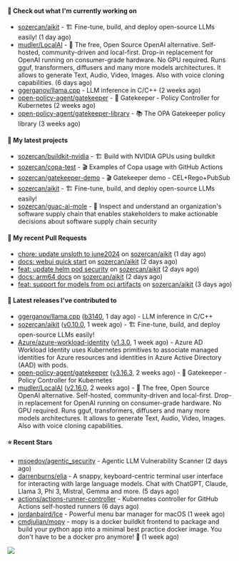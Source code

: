 #### 👷 Check out what I'm currently working on

- [sozercan/aikit](https://github.com/sozercan/aikit) - 🏗️ Fine-tune, build, and deploy open-source LLMs easily! (1 day ago)
- [mudler/LocalAI](https://github.com/mudler/LocalAI) - :robot: The free, Open Source OpenAI alternative. Self-hosted, community-driven and local-first. Drop-in replacement for OpenAI running on consumer-grade hardware. No GPU required. Runs gguf, transformers, diffusers and many more models architectures. It allows to generate Text, Audio, Video, Images. Also with voice cloning capabilities. (6 days ago)
- [ggerganov/llama.cpp](https://github.com/ggerganov/llama.cpp) - LLM inference in C/C&#43;&#43; (2 weeks ago)
- [open-policy-agent/gatekeeper](https://github.com/open-policy-agent/gatekeeper) - 🐊 Gatekeeper - Policy Controller for Kubernetes (2 weeks ago)
- [open-policy-agent/gatekeeper-library](https://github.com/open-policy-agent/gatekeeper-library) - 📚 The OPA Gatekeeper policy library (3 weeks ago)

#### 🌱 My latest projects

- [sozercan/buildkit-nvidia](https://github.com/sozercan/buildkit-nvidia) - 🏗️ Build with NVIDIA GPUs using buildkit
- [sozercan/copa-test](https://github.com/sozercan/copa-test) - 🎬 Examples of Copa usage with GitHub Actions
- [sozercan/gatekeeper-demo](https://github.com/sozercan/gatekeeper-demo) - 🎬 Gatekeeper demo - CEL&#43;Rego&#43;PubSub
- [sozercan/aikit](https://github.com/sozercan/aikit) - 🏗️ Fine-tune, build, and deploy open-source LLMs easily!
- [sozercan/guac-ai-mole](https://github.com/sozercan/guac-ai-mole) - 🥑 Inspect and understand an organization&#39;s software supply chain that enables stakeholders to make actionable decisions about software supply chain security

#### 🔨 My recent Pull Requests

- [chore: update unsloth to june2024](https://github.com/sozercan/aikit/pull/302) on [sozercan/aikit](https://github.com/sozercan/aikit) (1 day ago)
- [docs: webui quick start](https://github.com/sozercan/aikit/pull/300) on [sozercan/aikit](https://github.com/sozercan/aikit) (2 days ago)
- [feat: update helm pod security](https://github.com/sozercan/aikit/pull/299) on [sozercan/aikit](https://github.com/sozercan/aikit) (2 days ago)
- [docs: arm64 docs](https://github.com/sozercan/aikit/pull/298) on [sozercan/aikit](https://github.com/sozercan/aikit) (2 days ago)
- [feat: support for models from oci artifacts](https://github.com/sozercan/aikit/pull/296) on [sozercan/aikit](https://github.com/sozercan/aikit) (3 days ago)

#### 🚀 Latest releases I've contributed to

- [ggerganov/llama.cpp](https://github.com/ggerganov/llama.cpp) ([b3140](https://github.com/ggerganov/llama.cpp/releases/tag/b3140), 1 day ago) - LLM inference in C/C&#43;&#43;
- [sozercan/aikit](https://github.com/sozercan/aikit) ([v0.10.0](https://github.com/sozercan/aikit/releases/tag/v0.10.0), 1 week ago) - 🏗️ Fine-tune, build, and deploy open-source LLMs easily!
- [Azure/azure-workload-identity](https://github.com/Azure/azure-workload-identity) ([v1.3.0](https://github.com/Azure/azure-workload-identity/releases/tag/v1.3.0), 1 week ago) - Azure AD Workload Identity uses Kubernetes primitives to associate managed identities for Azure resources and identities in Azure Active Directory (AAD) with pods.
- [open-policy-agent/gatekeeper](https://github.com/open-policy-agent/gatekeeper) ([v3.16.3](https://github.com/open-policy-agent/gatekeeper/releases/tag/v3.16.3), 2 weeks ago) - 🐊 Gatekeeper - Policy Controller for Kubernetes
- [mudler/LocalAI](https://github.com/mudler/LocalAI) ([v2.16.0](https://github.com/mudler/LocalAI/releases/tag/v2.16.0), 2 weeks ago) - :robot: The free, Open Source OpenAI alternative. Self-hosted, community-driven and local-first. Drop-in replacement for OpenAI running on consumer-grade hardware. No GPU required. Runs gguf, transformers, diffusers and many more models architectures. It allows to generate Text, Audio, Video, Images. Also with voice cloning capabilities.

#### ⭐ Recent Stars

- [msoedov/agentic_security](https://github.com/msoedov/agentic_security) - Agentic LLM Vulnerability Scanner  (2 days ago)
- [darrenburns/elia](https://github.com/darrenburns/elia) - A snappy, keyboard-centric terminal user interface for interacting with large language models. Chat with ChatGPT, Claude, Llama 3, Phi 3, Mistral, Gemma and more. (5 days ago)
- [actions/actions-runner-controller](https://github.com/actions/actions-runner-controller) - Kubernetes controller for GitHub Actions self-hosted runners (6 days ago)
- [jordanbaird/Ice](https://github.com/jordanbaird/Ice) - Powerful menu bar manager for macOS (1 week ago)
- [cmdjulian/mopy](https://github.com/cmdjulian/mopy) - mopy is a docker buildkit frontend to package and build your python app into a minimal best practice docker image. You don&#39;t have to be a docker pro anymore! 🐋 (1 week ago)

![](https://github-readme-stats.vercel.app/api?username=sozercan&theme=vision-friendly-dark&hide_border=false&include_all_commits=true&count_private=true)

